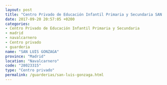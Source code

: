 ```yaml
---
layout: post
title: "Centro Privado de Educación Infantil Primaria y Secundaria SAN LUIS GONZAGA"
date: 2017-09-20 20:57:05 +0200
categories:
- Centro Privado de Educación Infantil Primaria y Secundaria
- madrid
- navalcarnero
- Centro privado
- guarderia
name: "SAN LUIS GONZAGA"
province: "Madrid"
location: "Navalcarnero"
code: "28023315"
type: "Centro privado"
permalink: /guarderias/san-luis-gonzaga.html
---
```

